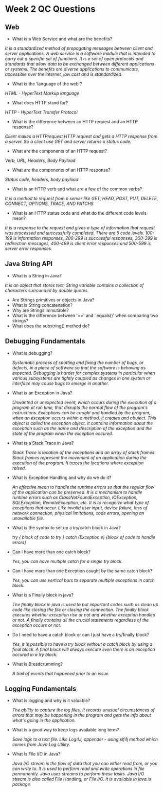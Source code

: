 # Week 2 QC Questions

## Web

- What is a Web Service and what are the benefits?

*It is a standardized method of propagating messages between client and server applications. A web service is a software module that is intended to carry out a specific set of functions. It is a set of open protocols and standards that allow data to be exchanged between different applications or systems. The benefits are diverse applications to communicate, accessible over the internet, low cost and is standardized.*

- What is the 'language of the web'?

*HTML - HyperText Markup language*

- What does HTTP stand for?

*HTTP - HyperText Transfer Protocol*

- What is the difference between an HTTP request and an HTTP response?

*Client makes a HTTPrequest HTTP request and gets a HTTP response from a server. So a client use GET and server returns a status code.*

- What are the components of an HTTP request?

*Verb, URL, Headers, Body Payload*

- What are the components of an HTTP response?

*Status code, headers, body payload*

- What is an HTTP verb and what are a few of the common verbs?

*It is a method to request from a server like GET, HEAD, POST, PUT, DELETE, CONNECT, OPTIONS, TRACE, AND PATCHS*

- What is an HTTP status code and what do the different code levels mean?

*It is a response to the request and gives a type of information that request was processed and successfully completed. There are 5 code levels. 100-199 is information responses, 200-299 is successful responses, 300-399 is redirection messages, 400-499 is client error responses and 500-599 is server error responses.*


## Java String API

- What is a String in Java?

*It is an object that stores text, String variable contains a collection of characters surrounded by double quotes.*

- Are Strings primitives or objects in Java?
- What is String concatenation?
- Why are Strings immutable?
- What is the difference between '==' and '.equals()' when comparing two strings?
- What does the substring() method do?


## Debugging Fundamentals

- What is debugging?

  *Systematic process of spotting and fixing the number of bugs, or defects, in a piece of software so that the software is behaving as expected. Debugging is harder for complex systems in particular when various subsystems are tightly coupled as changes in one system or interface may cause bugs to emerge in another.*
  
- What is an Exception in Java?

  *Unwanted or unexpected event, which occurs during the execution of a program at run time, that disrupts the normal flow of the program's instructions. Execptions can be caught and handled by the program, when an exception occurs within a method, it creates and obuject. This object is called the exception object. It contains information about the exception such as the name and description of the exception and the state of the program when the exception occured.*
  
- What is a Stack Trace in Java?

  *Stack Trace is location of the exceptions and an array of stack frames. Stack frames represent the movement of an application during the execution of the program. It traces the locations where exception raised.*
  
- What is Exception Handling and why do we do it?

  *An effective mean to handle the runtime errors so that the regular flow of the application can be preserved. It is a mechanism to handle runtime errors such as ClassNotFoundException, IOException, SQLException, RemoteException, etc. It is to recognize what type of exceptions that occur. Like invalid user input, device failure, loss of network connection, physical limitations, code errors, opening an unavailable file.*
  
- What is the syntax to set up a try/catch block in Java?

  *try { block of code to try } catch (Exception e) {block of code to handle errors}*
  
- Can I have more than one catch block?

  *Yes, you can have multiple catch for a single try block.*
  
- Can I have more than one Exception caught by the same catch block?

  *Yes, you can use vertical bars to separate multiple exceptions in catch block.*
  
- What is a Finally block in java?

  *The finally block in java is used to put important codes such as clean up code like closing the file or closing the connection. The finally block executes whether exception rise or not and whether exception handled or not. A finally contains all the crucial statements regardless of the exception occurs or not.*
  
- Do I need to have a catch block or can I just have a try/finally block?

  *Yes, it is possible to have a try block without a catch block by using a final block. A final block will always execute even there is an exception occured in a try block.*
  
- What is Breadcrumming?

  *A trail of events that happened prior to an issue.*

## Logging Fundamentals

- What is logging and why is it valuable?

  *The ability to capture the log files. It records unusual circumstances of errors that may be happening in the program and gets the info about what's going in the application.*
  
- What is a good way to keep logs available long term?

  *Save logs to a text file. Like Log4J, appender - using slf4j method which comes from Java Log Utility.*
  
- What is File I/O in Java?

  *Java I/O stream is the flow of data that you can either read from, or you can write to. It is used to perform read and write operations in file permanently. Java uses streams to perform these tasks. Java I/O stream is also called File Handling, or File I/O. It is available in java.io package.*
